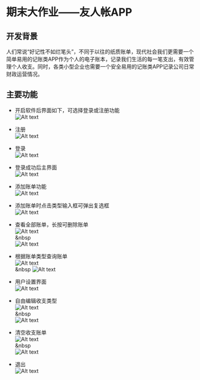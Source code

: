 # 期末大作业——友人帐APP  

## 开发背景  
人们常说“好记性不如烂笔头”，不同于以往的纸质账单，现代社会我们更需要一个简单易用的记账类APP作为个人的电子账本，记录我们生活的每一笔支出，有效管理个人收支。同时，各类小型企业也需要一个安全易用的记账类APP记录公司日常财政运营情况。  

## 主要功能  
+ 开启软件后界面如下，可选择登录或注册功能     
![Alt text](img/project01.jpg)  

+ 注册  
![Alt text](img/project02.jpg)

+ 登录  
![Alt text](img/project03.jpg)  

+ 登录成功后主界面  
![Alt text](img/project04.jpg)  

+ 添加账单功能  
![Alt text](img/project06.jpg)  

+ 添加账单时点击类型输入框可弹出复选框  
![Alt text](img/project05.jpg)  

+ 查看全部账单，长按可删除账单    
![Alt text](img/project07.png)  
&nbsp  
![Alt text](img/project17.jpg)

+ 根据账单类型查询账单  
![Alt text](img/project08.jpg)  
&nbsp
![Alt text](img/project09.jpg)  

+ 用户设置界面  
![Alt text](img/project10.jpg)  

+ 自由编辑收支类型  
![Alt text](img/project11.jpg)  
&nbsp  
![Alt text](img/project12.jpg)  

+ 清空收支账单  
![Alt text](img/project14.jpg)  
&nbsp  
![Alt text](img/project15.jpg)  

+ 退出  
![Alt text](img/project16.jpg)  








  



